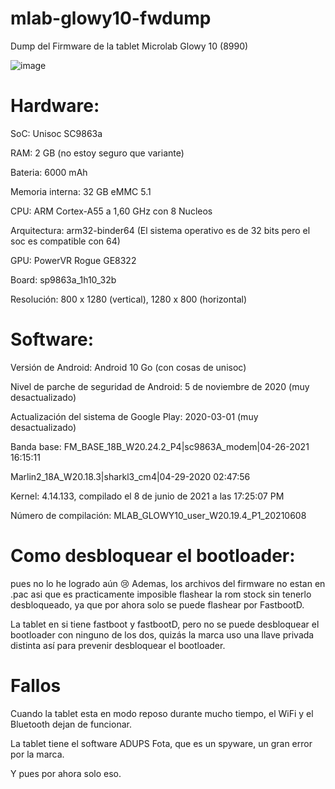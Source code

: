# mlab-glowy10-fwdump
Dump del Firmware de la tablet Microlab Glowy 10 (8990)

![image](https://github.com/user-attachments/assets/aaef216d-3ab6-4422-8ced-8922966b1926)

# Hardware:
SoC: Unisoc SC9863a


RAM: 2 GB (no estoy seguro que variante)


Bateria: 6000 mAh


Memoria interna: 32 GB eMMC 5.1


CPU: ARM Cortex-A55 a 1,60 GHz con 8 Nucleos


Arquitectura: arm32-binder64 (El sistema operativo es de 32 bits pero el soc es compatible con 64)


GPU: PowerVR Rogue GE8322


Board: sp9863a_1h10_32b


Resolución: 800 x 1280 (vertical), 1280 x 800 (horizontal)



# Software:
Versión de Android: Android 10 Go (con cosas de unisoc)


Nivel de parche de seguridad de Android: 5 de noviembre de 2020 (muy desactualizado)


Actualización del sistema de Google Play: 2020-03-01 (muy desactualizado)


Banda base: FM_BASE_18B_W20.24.2_P4|sc9863A_modem|04-26-2021 16:15:11


Marlin2_18A_W20.18.3|sharkl3_cm4|04-29-2020 02:47:56


Kernel: 4.14.133, compilado el 8 de junio de 2021 a las 17:25:07 PM


Número de compilación: MLAB_GLOWY10_user_W20.19.4_P1_20210608

# Como desbloquear el bootloader:
pues no lo he logrado aún 😢
Ademas, los archivos del firmware no estan en .pac asi que es practicamente imposible flashear la rom stock sin tenerlo desbloqueado, ya que por ahora solo se puede flashear por FastbootD.

La tablet en si tiene fastboot y fastbootD, pero no se puede desbloquear el bootloader con ninguno de los dos, quizás la marca uso una llave privada distinta así para prevenir desbloquear el bootloader.

# Fallos
Cuando la tablet esta en modo reposo durante mucho tiempo, el WiFi y el Bluetooth dejan de funcionar.

La tablet tiene el software ADUPS Fota, que es un spyware, un gran error por la marca.

Y pues por ahora solo eso.
